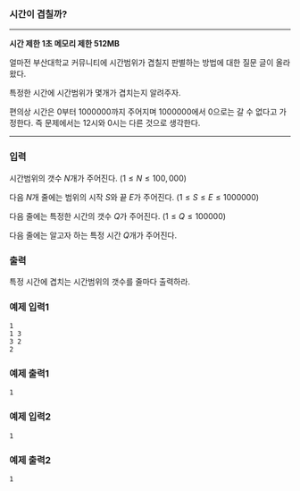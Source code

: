 ### 시간이 겹칠까?
---
**시간 제한 1초 메모리 제한 512MB**  

얼마전 부산대학교 커뮤니티에 시간범위가 겹칠지 판별하는 방법에 대한 질문 글이 올라왔다.

특정한 시간에 시간범위가 몇개가 겹치는지 알려주자.

편의상 시간은 $0$부터 $1 000 000$까지 주어지며 $1 000 000$에서 $0$으로는 갈 수 없다고 가정한다. 즉 문제에서는 12시와 0시는 다른 것으로 생각한다.


---

### 입력
시간범위의 갯수 $N$개가 주어진다. $(1\leq N\leq 100,000)$

다음 $N$개 줄에는 범위의 시작 $S$와 끝 $E$가 주어진다. $(1\leq S\leq E\leq 1 000 000)$

다음 줄에는 특정한 시간의 갯수 $Q$가 주어진다. $(1\leq Q\leq 100 000)$

다음 줄에는 알고자 하는 특정 시간 $Q$개가 주어진다.

### 출력
특정 시간에 겹치는 시간범위의 갯수를 줄마다 출력하라.

### 예제 입력1
```
1
1 3
3 2
2
```

### 예제 출력1
```
1
```

### 예제 입력2
```
1
```


### 예제 출력2
```
1
```
